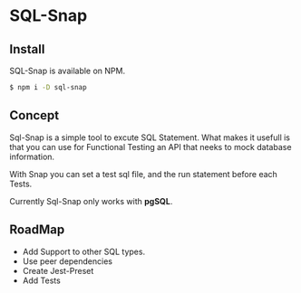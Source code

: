 # SQL-Snap

## Install

SQL-Snap is available on NPM.

```bash
$ npm i -D sql-snap
```

## Concept

Sql-Snap is a simple tool to excute SQL Statement. What makes it usefull is that you can use for Functional Testing an API that neeks to mock database information.

With Snap you can set a test sql file, and the run statement before each Tests.

Currently Sql-Snap only works with **pgSQL**.

## RoadMap

 * Add Support to other SQL types.
 * Use peer dependencies
 * Create Jest-Preset
 * Add Tests
